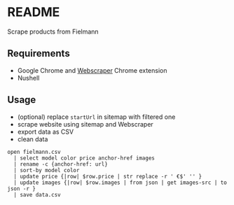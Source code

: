 # README

Scrape products from Fielmann



## Requirements

- Google Chrome and [Webscraper](https://webscraper.io/) Chrome extension
- Nushell



## Usage

- (optional) replace `startUrl` in sitemap with filtered one
- scrape website using sitemap and Webscraper
- export data as CSV
- clean data

```nu
open fielmann.csv
  | select model color price anchor-href images
  | rename -c {anchor-href: url}
  | sort-by model color
  | update price {|row| $row.price | str replace -r ' €$' '' }
  | update images {|row| $row.images | from json | get images-src | to json -r }
  | save data.csv
```
